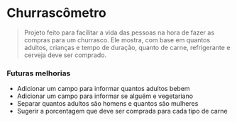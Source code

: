 # Churrascômetro
>Projeto feito para facilitar a vida das pessoas na hora de fazer as compras para um churrasco. Ele mostra, com base em quantos adultos, crianças e tempo de duração, quanto de carne, refrigerante e cerveja deve ser comprado.





### Futuras melhorias
- Adicionar um campo para informar quantos adultos bebem
- Adicionar um campo para informar se alguém e vegetariano
- Separar quantos adultos são homens e quantos são mulheres
- Sugerir a porcentagem que deve ser comprada para cada tipo de carne
